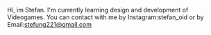 Hi, im Stefan. I'm currently learning design and development of Videogames.
You can contact with me by Instagram:stefan_oid or by Email:stefung221@gmail.com

